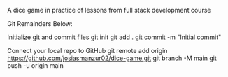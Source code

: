 A dice game in practice of lessons from full stack development course

Git Remainders Below:

Initialize git and commit files
git init
git add .
git commit -m "Initial commit"

Connect your local repo to GitHub
git remote add origin https://github.com/josiasmanzur02/dice-game.git
git branch -M main
git push -u origin main

